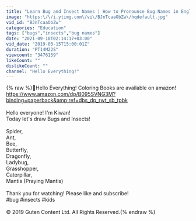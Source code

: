 ```yaml
---
title: "Learn Bug and Insect Names | How to Pronounce Bug Names in English"
image: "https:\/\/i.ytimg.com\/vi\/BJnTcaaObZw\/hqdefault.jpg"
vid_id: "BJnTcaaObZw"
categories: "Education"
tags: ["bugs","insects","bug names"]
date: "2021-09-18T02:14:17+03:00"
vid_date: "2019-03-15T15:00:01Z"
duration: "PT14M22S"
viewcount: "3476159"
likeCount: ""
dislikeCount: ""
channel: "Hello Everything!"
---
```

{% raw %}👀Hello Everything! Coloring Books are available on amazon! <a rel="nofollow" target="blank" href="https://www.amazon.com/dp/B095SVNG3M?binding=paperback&amp;ref=dbs_dp_rwt_sb_tpbk">https://www.amazon.com/dp/B095SVNG3M?binding=paperback&amp;ref=dbs_dp_rwt_sb_tpbk</a><br /><br />Hello everyone! I'm Kiwan! <br />Today let's draw Bugs and Insects! <br /><br />Spider, <br />Ant, <br />Bee, <br />Butterfly,<br />Dragonfly,<br />Ladybug,<br />Grasshopper,<br />Caterpillar,<br />Mantis (Praying Mantis)<br /><br />Thank you for watching! Please like and subscribe!<br />#bug #insects #kids<br /><br />© 2019 Guten Content Ltd. All Rights Reserved.{% endraw %}
